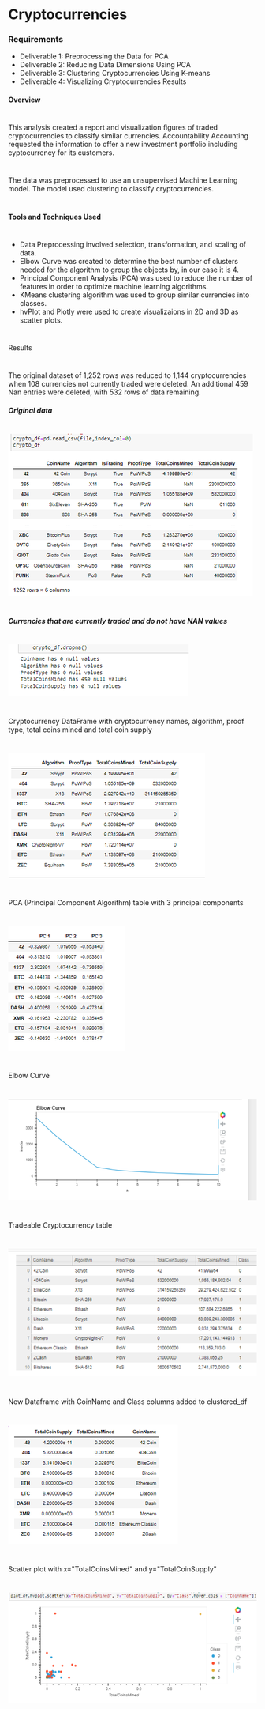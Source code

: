 # Cryptocurrencies
### Requirements
* Deliverable 1: Preprocessing the Data for PCA
* Deliverable 2: Reducing Data Dimensions Using PCA
* Deliverable 3: Clustering Cryptocurrencies Using K-means
* Deliverable 4: Visualizing Cryptocurrencies Results
#### Overview
# 
This analysis created a report and visualization figures of traded cryptocurrencies to classify similar currencies. Accountability Accounting requested the information to offer a new investment portfolio including cyptocurrency for its customers.
#
The data was preprocessed to use an unsupervised Machine Learning model.  The model used clustering to classify cryptocurrencies. 
#
#### Tools and Techniques Used
#
* Data Preprocessing  involved selection, transformation,  and scaling of data.
* Elbow Curve was created to determine the best number of clusters needed for the algorithm to group the objects by, in our case it is 4.
* Principal Component Analysis (PCA) was used to reduce the number of features in order to optimize machine learning algorithms.
* KMeans clustering algorithm was used to group similar currencies into classes.
* hvPlot and  Plotly were used to create visualizaions in 2D and 3D as scatter plots.
#
Results
#
The original dataset of 1,252 rows was reduced to 1,144 cryptocurrencies when 108 currencies not currently traded were deleted. An additional 459 Nan entries were deleted, with 532 rows of data remaining.
##### Original data
#
![proc](https://github.com/jcsargis00/Cryptocurrencies/blob/main/Resources/crypto1.PNG)
#
##### Currencies that are currently traded and do not have NAN values
#
![orig](https://github.com/jcsargis00/Cryptocurrencies/blob/main/Resources/crypto2.PNG)
#
Cryptocurrency DataFrame with cryptocurrency names, algorithm, proof type, total coins mined and total coin supply
#
![cf](https://github.com/jcsargis00/Cryptocurrencies/blob/main/Resources/crypto7.PNG)
#
PCA (Principal Component Algorithm) table with 3 principal components
#
![pca](https://github.com/jcsargis00/Cryptocurrencies/blob/main/Resources/crypto8.PNG)
#
Elbow Curve
#
![elbow](https://github.com/jcsargis00/Cryptocurrencies/blob/main/Resources/crypto3.PNG)
#
Tradeable Cryptocurrency table
#
![hvplot](https://github.com/jcsargis00/Cryptocurrencies/blob/main/Resources/crypto4.PNG)
#
New Dataframe with CoinName and Class columns added to clustered_df
#
![new](https://github.com/jcsargis00/Cryptocurrencies/blob/main/Resources/crypto5.PNG)
#
Scatter plot with x="TotalCoinsMined" and y="TotalCoinSupply"
#
![scat](https://github.com/jcsargis00/Cryptocurrencies/blob/main/Resources/crypto6.PNG)